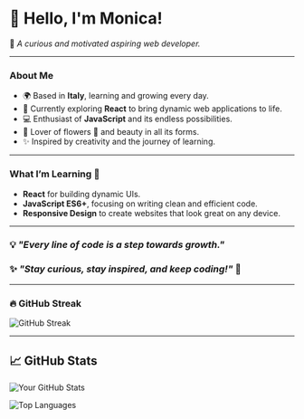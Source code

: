 # 🌸 Hello, I'm Monica!   
🌱 *A curious and motivated aspiring web developer.*

---

### About Me  
- 🌍 Based in **Italy**, learning and growing every day.  
- 🧠 Currently exploring **React** to bring dynamic web applications to life.  
- 💻 Enthusiast of **JavaScript** and its endless possibilities.  
- 🌸 Lover of flowers 🌹 and beauty in all its forms.  
- ✨ Inspired by creativity and the journey of learning.  

---

### What I’m Learning 📘  
- **React** for building dynamic UIs.  
- **JavaScript ES6+**, focusing on writing clean and efficient code.  
- **Responsive Design** to create websites that look great on any device.  

---

### 💡 *"Every line of code is a step towards growth."*  
### ✨ *"Stay curious, stay inspired, and keep coding!"* 🚀  

---

### 🔥 GitHub Streak  

![GitHub Streak](https://streak-stats.demolab.com?user=Hokkyokukou&theme=radical&hide_border=true&date_format=M%20j%5B%2C%20Y%5D)  

---

## 📈 **GitHub Stats**  
![Your GitHub Stats](https://github-readme-stats.vercel.app/api?username=Hokkyokukou&show_icons=true&theme=radical)

![Top Languages](https://github-readme-stats.vercel.app/api/top-langs/?username=Hokkyokukou&layout=compact&theme=radical)
